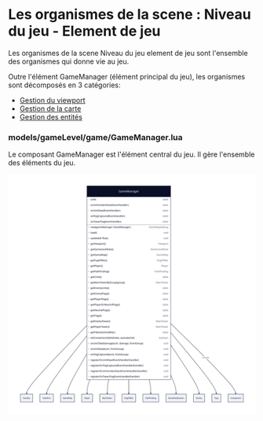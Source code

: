# Les organismes de la scene : Niveau du jeu - Element de jeu

Les organismes de la scene Niveau du jeu element de jeu sont l'ensemble des organismes qui donne vie au jeu.

Outre l'élément GameManager (élément principal du jeu), les organismes sont décomposés en 3 catégories:

- [Gestion du viewport](./organisms-gamelevel-game-viewport.md)
- [Gestion de la carte](./organisms-gamelevel-game-map.md)
- [Gestion des entités](./organisms-gamelevel-game-entities.md)

### models/gameLevel/game/GameManager.lua

Le composant GameManager est l'élément central du jeu. Il gère l'ensemble des éléments du jeu.

<img src="./game-manager.svg">